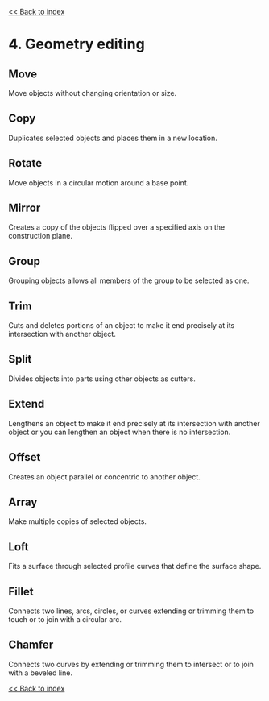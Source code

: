 [<< Back to index](index.md)

# 4. Geometry editing

## Move
Move objects without changing orientation or size.

## Copy
Duplicates selected objects and places them in a new location.

## Rotate
Move objects in a circular motion around a base point.

## Mirror
Creates a copy of the objects flipped over a specified axis on the construction plane.

## Group
Grouping objects allows all members of the group to be selected as one.

## Trim
Cuts and deletes portions of an object to make it end precisely at its intersection with another object.

## Split
Divides objects into parts using other objects as cutters.

## Extend
Lengthens an object to make it end precisely at its intersection with another object or you can lengthen an object when there is no intersection.

## Offset
Creates an object parallel or concentric to another object.

## Array
Make multiple copies of selected objects.

## Loft
Fits a surface through selected profile curves that define the surface shape.

## Fillet
Connects two lines, arcs, circles, or curves extending or trimming them to touch or to join with a circular arc.

## Chamfer
Connects two curves by extending or trimming them to intersect or to join with a beveled line.

[<< Back to index](index.md)
